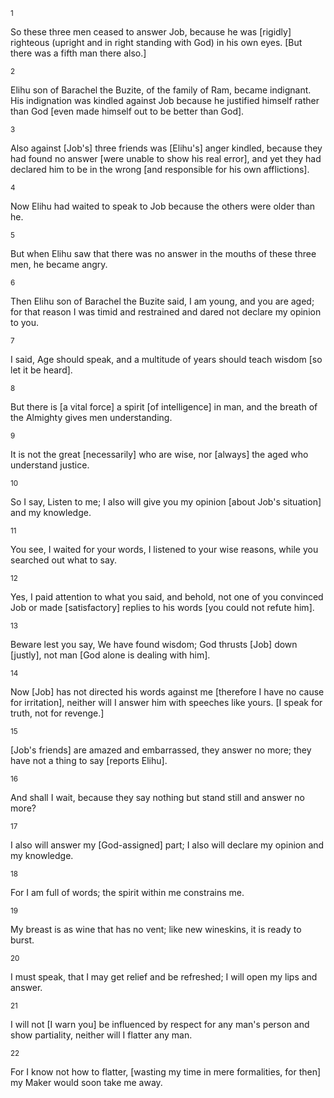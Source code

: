 <sup>1</sup> 

So these three men ceased to answer Job, because he was [rigidly] righteous (upright and in right standing with God) in his own eyes. [But there was a fifth man there also.] 

<sup>2</sup> 

Elihu son of Barachel the Buzite, of the family of Ram, became indignant. His indignation was kindled against Job because he justified himself rather than God [even made himself out to be better than God]. 

<sup>3</sup> 

Also against [Job's] three friends was [Elihu's] anger kindled, because they had found no answer [were unable to show his real error], and yet they had declared him to be in the wrong [and responsible for his own afflictions]. 

<sup>4</sup> 

Now Elihu had waited to speak to Job because the others were older than he. 

<sup>5</sup> 

But when Elihu saw that there was no answer in the mouths of these three men, he became angry. 

<sup>6</sup> 

Then Elihu son of Barachel the Buzite said, I am young, and you are aged; for that reason I was timid and restrained and dared not declare my opinion to you. 

<sup>7</sup> 

I said, Age should speak, and a multitude of years should teach wisdom [so let it be heard]. 

<sup>8</sup> 

But there is [a vital force] a spirit [of intelligence] in man, and the breath of the Almighty gives men understanding. 

<sup>9</sup> 

It is not the great [necessarily] who are wise, nor [always] the aged who understand justice. 

<sup>10</sup> 

So I say, Listen to me; I also will give you my opinion [about Job's situation] and my knowledge. 

<sup>11</sup> 

You see, I waited for your words, I listened to your wise reasons, while you searched out what to say. 

<sup>12</sup> 

Yes, I paid attention to what you said, and behold, not one of you convinced Job or made [satisfactory] replies to his words [you could not refute him]. 

<sup>13</sup> 

Beware lest you say, We have found wisdom; God thrusts [Job] down [justly], not man [God alone is dealing with him]. 

<sup>14</sup> 

Now [Job] has not directed his words against me [therefore I have no cause for irritation], neither will I answer him with speeches like yours. [I speak for truth, not for revenge.] 

<sup>15</sup> 

[Job's friends] are amazed and embarrassed, they answer no more; they have not a thing to say [reports Elihu]. 

<sup>16</sup> 

And shall I wait, because they say nothing but stand still and answer no more? 

<sup>17</sup> 

I also will answer my [God-assigned] part; I also will declare my opinion and my knowledge. 

<sup>18</sup> 

For I am full of words; the spirit within me constrains me. 

<sup>19</sup> 

My breast is as wine that has no vent; like new wineskins, it is ready to burst. 

<sup>20</sup> 

I must speak, that I may get relief and be refreshed; I will open my lips and answer. 

<sup>21</sup> 

I will not [I warn you] be influenced by respect for any man's person and show partiality, neither will I flatter any man. 

<sup>22</sup> 

For I know not how to flatter, [wasting my time in mere formalities, for then] my Maker would soon take me away.